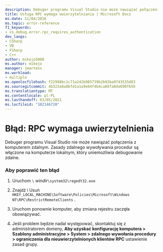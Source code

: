 ```yaml
---
description: Debuger programu Visual Studio nie może nawiązać połączenia z komputerem zdalnym.
title: Usługa RPC wymaga uwierzytelniania | Microsoft Docs
ms.date: 11/04/2016
ms.topic: error-reference
f1_keywords:
- vs.debug.error.rpc_requires_authentication
dev_langs:
- CSharp
- VB
- FSharp
- C++
author: mikejo5000
ms.author: mikejo
manager: jmartens
ms.workload:
- multiple
ms.openlocfilehash: f22998bc1c71a242b985739b2b92ba9743535d83
ms.sourcegitcommit: 4b323a8a8bfd1a1a9e84f4b4ca88fa8da690f656
ms.translationtype: MT
ms.contentlocale: pl-PL
ms.lasthandoff: 03/05/2021
ms.locfileid: "102146720"
---
```

# <a name="error-rpc-requires-authentication"></a>Błąd: RPC wymaga uwierzytelnienia
Debuger programu Visual Studio nie może nawiązać połączenia z komputerem zdalnym. Zasady zdalnego wywoływania procedur są włączone na komputerze lokalnym, który uniemożliwia debugowanie zdalne.

### <a name="to-correct-this-error"></a>Aby poprawić ten błąd

1. Uruchom `\` *windir*`\system32\regedt32.exe`

2. Znajdź i Usuń `HKEY_LOCAL_MACHINE\Software\Policies\Microsoft\Windows NT\RPC\RestrictRemoteClients` .

3. Uruchom ponownie komputer, aby zmiana rejestru zaczęła obowiązywać.

4. Jeśli problem będzie nadal występować, skontaktuj się z administratorem domeny, **Aby uzyskać konfigurację komputera > Szablony administracyjne > System > zdalnego wywołania procedury > ograniczenia dla nieuwierzytelnionych klientów RPC** ustawienie zasad grupy.
